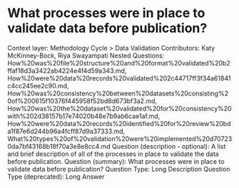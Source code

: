 # What processes were in place to validate data before publication?

Context layer: Methodology Cycle > Data Validation
Contributors: Katy McKinney-Bock, Riya Swayampati
Nested Questions: How%20was%20file%20structure%20and%20format%20validated%20b2ffaf18d3a3422ab4224e4f4d59a343.md, How%20were%20data%20records%20validated%202c44717ff3f34a61841c4cc245ee2c90.md, How%20was%20consistency%20between%20datasets%20consisting%20of%200615f10376f445958f52bd8d673bf3a2.md, How%20was%20the%20dataset%20validated%20for%20consistency%20with%202d38157b17e74020b48e7b9ab6cae1af.md, How%20were%20data%20records%20identified%20for%20review%20bda1f87e6d244b96a4fcff87d9a37333.md, What%20types%20of%20validation%20were%20implemented%20d707230da7bf43168b18f70a3e8e8cc4.md
Question (description - optional): A list and brief description of all of the processes in place to validate the data before publication.
Question (summary): What processes were in place to validate data before publication? 
Question Type: Long Description
Question Type (deprecated): Long Answer